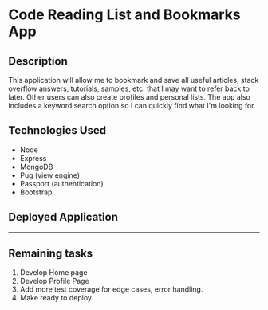 # Code Reading List and Bookmarks App

## Description

This application will allow me to bookmark and save all useful articles, stack overflow answers, tutorials, samples, etc. that I may want to refer back to later. Other users can also create profiles and personal lists. The app also includes a keyword search option so I can quickly find what I'm looking for.

## Technologies Used

- Node
- Express
- MongoDB
- Pug (view engine)
- Passport (authentication)
- Bootstrap

## Deployed Application

---

## Remaining tasks

1. Develop Home page
2. Develop Profile Page
3. Add more test coverage for edge cases, error handling.
4. Make ready to deploy.
